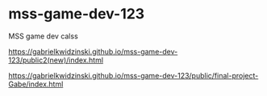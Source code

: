 # mss-game-dev-123
MSS game dev calss


https://gabrielkwidzinski.github.io/mss-game-dev-123/public2(new)/index.html

https://gabrielkwidzinski.github.io/mss-game-dev-123/public/final-project-Gabe/index.html
